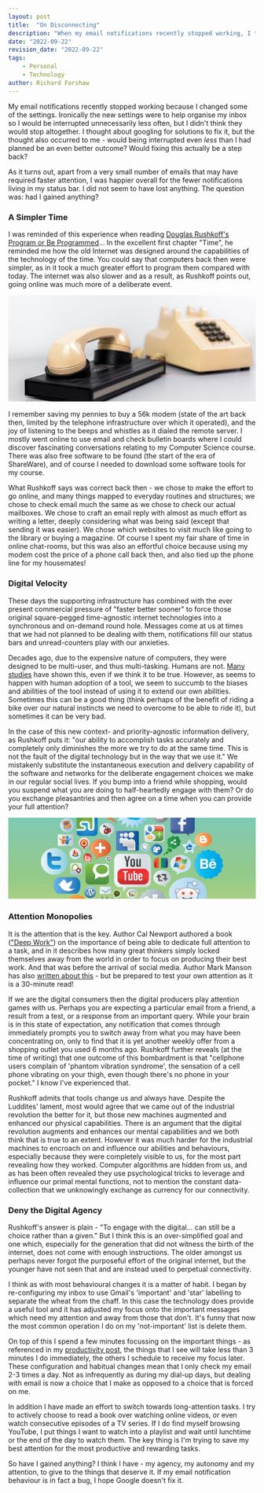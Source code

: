 ```yaml
---
layout: post
title:  "On Disconnecting"
description: "When my email notifications recently stopped working, I thought about googling for solutions to fix it, but the thought also occurred to me - would being interrupted even _less_ than I had planned be an even better outcome? Would fixing this actually be a step back?"
date: "2022-09-22"
revision_date: "2022-09-22"
tags:
    - Personal
    - Technology
author: Richard Forshaw
---
```


My email notifications recently stopped working because I changed some of the settings. Ironically the new settings were to help organise my inbox so I would be interrupted unnecessarily less often, but I didn't think they would stop altogether. I thought about googling for solutions to fix it, but the thought also occurred to me - would being interrupted even _less_ than I had planned be an even better outcome? Would fixing this actually be a step back?

As it turns out, apart from a very small number of emails that may have required faster attention, I was happier overall for the fewer notifications living in my status bar. I did not seem to have lost anything. The question was: had I gained anything?

### A Simpler Time

I was reminded of this experience when reading [Douglas Rushkoff's Program or Be Programmed](https://www.goodreads.com/book/show/9408311-program-or-be-programmed)... In the excellent first chapter "Time", he reminded me how the old Internet was designed around the capabilities of the technology of the time. You could say that computers back then were simpler, as in it took a much greater effort to program them compared with today. The internet was also slower and as a result, as Rushkoff points out, going online was much more of a deliberate event.

![Old modem](images/Dialup.jpg)

I remember saving my pennies to buy a 56k modem (state of the art back then, limited by the telephone infrastructure over which it operated), and the joy of listening to the beeps and whistles as it dialed the remote server. I mostly went online to use email and check bulletin boards where I could discover fascinating conversations relating to my Computer Science course. There was also free software to be found (the start of the era of ShareWare), and of course I needed to download some software tools for my course.

What Rushkoff says was correct back then - we chose to make the effort to go online, and many things mapped to everyday routines and structures; we chose to check email much the same as we chose to check our actual mailboxes. We chose to craft an email reply with almost as much effort as writing a letter, deeply considering what was being said (except that sending it was easier). We chose which websites to visit much like going to the library or buying a magazine. Of course I spent my fair share of time in online chat-rooms, but this was also an effortful choice because using my modem cost the price of a phone call back then, and also tied up the phone line for my housemates!

### Digital Velocity

These days the supporting infrastructure has combined with the ever present commercial pressure of "faster better sooner" to force those original square-pegged time-agnostic internet technologies into a synchronous and on-demand round hole. Messages come at us at times that we had not planned to be dealing with them, notifications fill our status bars and unread-counters play with our anxieties.

Decades ago, due to the expensive nature of computers, they were designed to be multi-user, and thus multi-tasking. Humans are not. [Many studies](https://www.npr.org/2008/10/02/95256794/think-youre-multitasking-think-again) have shown this, even if we think it to be true. However, as seems to happen with human adoption of a tool, we seem to succumb to the biases and abilities of the tool instead of using it to extend our own abilities. Sometimes this can be a good thing (think perhaps of the benefit of riding a bike over our natural instincts we need to overcome to be able to ride it), but sometimes it can be very bad.

In the case of this new context- and priority-agnostic information delivery, as Rushkoff puts it: "our ability to accomplish tasks accurately and completely only diminishes the more we try to do at the same time. This is not the fault of the digital technology but in the way that we use it." We mistakenly substitute the instantaneous execution and delivery capability of the software and networks for the deliberate engagement choices we make in our regular social lives. If you bump into a friend while shopping, would you suspend what you are doing to half-heartedly engage with them? Or do you exchange pleasantries and then agree on a time when you can provide your full attention?

![Social Media](images/Social-Media-Icons.jpg)

### Attention Monopolies

It is the attention that is the key. Author Cal Newport authored a book (["Deep Work"](https://www.goodreads.com/book/show/25744928-deep-work)) on the importance of being able to dedicate full attention to a task, and in it describes how many great thinkers simply locked themselves away from the world in order to focus on producing their best work. And that was before the arrival of social media. Author Mark Manson has also [written about this](https://markmanson.net/attention-diet) - but be prepared to test your own attention as it is a 30-minute read!

If we are the digital consumers then the digital producers play attention games with us. Perhaps you are expecting a particular email from a friend, a result from a test, or a response from an important query. While your brain is in this state of expectation, any notification that comes through immediately prompts you to switch away from what you may have been concentrating on, only to find that it is yet another weekly offer from a shopping outlet you used 6 months ago. Rushkoff further reveals (at the time of writing) that one outcome of this bombardment is that "cellphone users complain of 'phantom vibration syndrome', the sensation of a cell phone vibrating on your thigh, even though there's no phone in your pocket." I know I've experienced that.

Rushkoff admits that tools change us and always have. Despite the Luddites' lament, most would agree that we came out of the industrial revolution the better for it, but those new machines augmented and enhanced our physical capabilities. There is an argument that the digital revolution augments and enhances our mental capabilities and we both think that is true to an extent. However it was much harder for the industrial machines to encroach on and influence our abilities and behaviours, especially because they were completely visible to us, for the most part revealing how they worked. Computer algorithms are hidden from us, and as has been often revealed they use psychological tricks to leverage and influence our primal mental functions, not to mention the constant data-collection that we unknowingly exchange as currency for our connectivity.

### Deny the Digital Agency

Rushkoff's answer is plain - "To engage with the digital... can still be a choice rather than a given." But I think this is an over-simplified goal and one which, especially for the generation that did not witness the birth of the internet, does not come with enough instructions. The older amongst us perhaps never forgot the purposeful effort of the original internet, but the younger have not seen that and are instead used to perpetual connectivity.

I think as with most behavioural changes it is a matter of habit. I began by re-configuring my inbox to use Gmail's 'important' and 'star' labelling to separate the wheat from the chaff. In this case the technology does provide a useful tool and it has adjusted my focus onto the important messages which need my attention and away from those that don't. It's funny that now the most common operation I do on my 'not-important' list is delete them.

On top of this I spend a few minutes focussing on the important things - as referenced in my [productivity post](./2022-09-08-productivity-and-agile.markdown), the things that I see will take less than 3 minutes I do immediately, the others I schedule to receive my focus later. These configuration and habitual changes mean that I only check my email 2-3 times a day. Not as infrequently as during my dial-up days, but dealing with email is now a choice that I make as opposed to a choice that is forced on me.

In addition I have made an effort to switch towards long-attention tasks. I try to actively choose to read a book over watching online videos, or even watch consecutive episodes of a TV series. If I do find myself browsing YouTube, I put things I want to watch into a playlist and wait until lunchtime or the end of the day to watch them. The key thing is I'm trying to save my best attention for the most productive and rewarding tasks.

So have I gained anything? I think I have - my agency, my autonomy and my attention, to give to the things that deserve it. If my email notification behaviour is in fact a bug, I hope Google doesn't fix it.

